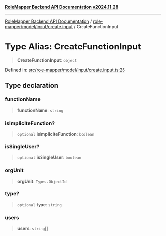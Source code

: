 [**RoleMapper Backend API Documentation v2024.11.28**](../../../../../README.md)

***

[RoleMapper Backend API Documentation](../../../../../modules.md) / [role-mapper/model/input/create.input](../README.md) / CreateFunctionInput

# Type Alias: CreateFunctionInput

> **CreateFunctionInput**: `object`

Defined in: [src/role-mapper/model/input/create.input.ts:26](https://github.com/FlowCraft-AG/RoleMapper/blob/3cef41945a7433078df8de15ae023cbf018d74ba/backend/src/role-mapper/model/input/create.input.ts#L26)

## Type declaration

### functionName

> **functionName**: `string`

### isImpliciteFunction?

> `optional` **isImpliciteFunction**: `boolean`

### isSingleUser?

> `optional` **isSingleUser**: `boolean`

### orgUnit

> **orgUnit**: `Types.ObjectId`

### type?

> `optional` **type**: `string`

### users

> **users**: `string`[]
